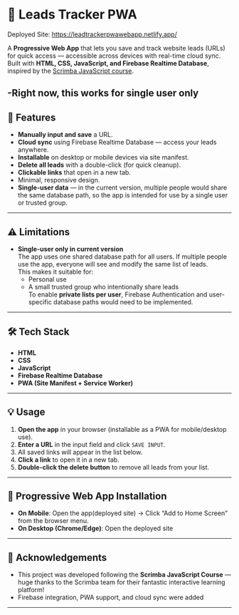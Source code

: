 # 📌 Leads Tracker PWA

Deployed Site: https://leadtrackerpwawebapp.netlify.app/

A **Progressive Web App** that lets you save and track website leads (URLs) for quick access — accessible across devices with real-time cloud sync.  
Built with **HTML, CSS, JavaScript, and Firebase Realtime Database**, inspired by the [Scrimba JavaScript course](https://scrimba.com).

-Right now, this works for single user only
---

## 🚀 Features

- **Manually input and save** a URL.
- **Cloud sync** using Firebase Realtime Database — access your leads anywhere.
- **Installable** on desktop or mobile devices via site manifest.
- **Delete all leads** with a double-click (for quick cleanup).
- **Clickable links** that open in a new tab.
- Minimal, responsive design.
- **Single-user data** — in the current version, multiple people would share the same database path, so the app is intended for use by a single user or trusted group.

---
## ⚠️ Limitations

- **Single-user only in current version**  
  The app uses one shared database path for all users. If multiple people use the app, everyone will see and modify the same list of leads.  
  This makes it suitable for:
  - Personal use  
  - A small trusted group who intentionally share leads  
  To enable **private lists per user**, Firebase Authentication and user-specific database paths would need to be implemented.

---

## 🛠️ Tech Stack

- **HTML**
- **CSS**
- **JavaScript**
- **Firebase Realtime Database**
- **PWA (Site Manifest + Service Worker)**

---

## 💡 Usage

1. **Open the app** in your browser (installable as a PWA for mobile/desktop use).
2. **Enter a URL** in the input field and click `SAVE INPUT`.
3. All saved links will appear in the list below.
4. **Click a link** to open it in a new tab.
5. **Double-click the delete button** to remove all leads from your list.

---

## 📲 Progressive Web App Installation

- **On Mobile**: Open the app(deployed site) → Click “Add to Home Screen” from the browser menu.
- **On Desktop (Chrome/Edge)**: Open the deployed site


---

## 🙏 Acknowledgements

- This project was developed following the **Scrimba JavaScript Course** — huge thanks to the Scrimba team for their fantastic interactive learning platform!
- Firebase integration, PWA support, and cloud sync were added 

---
